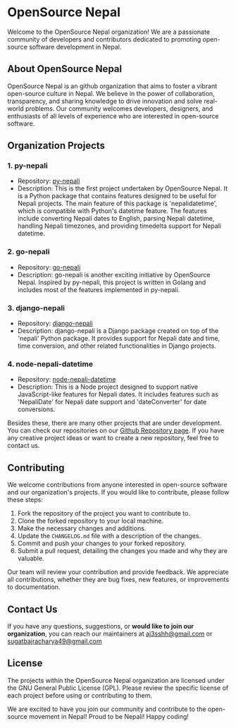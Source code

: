 # OpenSource Nepal

Welcome to the OpenSource Nepal organization! We are a passionate community of developers and contributors dedicated to promoting open-source software development in Nepal.

## About OpenSource Nepal

OpenSource Nepal is an github organization that aims to foster a vibrant open-source culture in Nepal. We believe in the power of collaboration, transparency, and sharing knowledge to drive innovation and solve real-world problems. Our community welcomes developers, designers, and enthusiasts of all levels of experience who are interested in open-source software.

## Organization Projects

### 1. py-nepali

- Repository: [py-nepali](https://github.com/opensource-nepal/py-nepali)
- Description: This is the first project undertaken by OpenSource Nepal. It is a Python package that contains features designed to be useful for Nepali projects. The main feature of this package is 'nepalidatetime', which is compatible with Python's datetime feature. The features include converting Nepali dates to English, parsing Nepali datetime, handling Nepali timezones, and providing timedelta support for Nepali datetime.

### 2. go-nepali

- Repository: [go-nepali](https://github.com/opensource-nepal/go-nepali)
- Description: go-nepali is another exciting initiative by OpenSource Nepal. Inspired by py-nepali, this project is written in Golang and includes most of the features implemented in py-nepali.

### 3. django-nepali

- Repository: [django-nepali](https://github.com/opensource-nepal/django-nepali)
- Description: django-nepali is a Django package created on top of the 'nepali' Python package. It provides support for Nepali date and time, time conversion, and other related functionalities in Django projects.

### 4. node-nepali-datetime

- Repository: [node-nepali-datetime](https://github.com/opensource-nepal/node-nepali-datetime)
- Description: This is a Node project designed to support native JavaScript-like features for Nepali dates. It includes features such as 'NepaliDate' for Nepali date support and 'dateConverter' for date conversions.

Besides these, there are many other projects that are under development. You can check our repositories on our [Github Repository page](https://github.com/orgs/opensource-nepal/repositories). If you have any creative project ideas or want to create a new repository, feel free to contact us.

## Contributing

We welcome contributions from anyone interested in open-source software and our organization's projects. If you would like to contribute, please follow these steps:

1. Fork the repository of the project you want to contribute to.
1. Clone the forked repository to your local machine.
1. Make the necessary changes and additions.
1. Update the `CHANGELOG.md` file with a description of the changes.
1. Commit and push your changes to your forked repository.
1. Submit a pull request, detailing the changes you made and why they are valuable.

Our team will review your contribution and provide feedback. We appreciate all contributions, whether they are bug fixes, new features, or improvements to documentation.

## Contact Us

If you have any questions, suggestions, or **would like to join our organization**, you can reach our maintainers at  aj3sshh@gmail.com or sugatbajracharya49@gmail.com

<!-- - Website: [https://opensource-nepal.org](https://opensource-nepal.org)
- Email: [contact@opensource-nepal.org](mailto:contact@opensource-nepal.org)
- Twitter: [@OpenSourceNepal](https://twitter.com/OpenSourceNepal)
- Discord: [OpenSource Nepal Community](https://discord.gg/your-discord-invite-link) -->

## License

The projects within the OpenSource Nepal organization are licensed under the GNU General Public License (GPL). Please review the specific license of each project before using or contributing to them.

We are excited to have you join our community and contribute to the open-source movement in Nepal! Proud to be Nepali! Happy coding!
